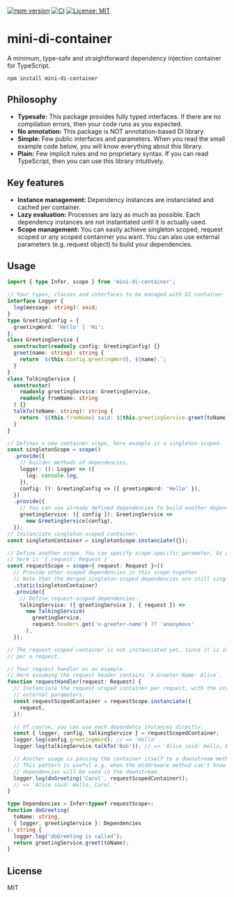 [![npm version](https://badge.fury.io/js/mini-di-container.svg)](https://badge.fury.io/js/mini-di-container)
[![CI](https://github.com/ikenox/mini-di-container-ts/actions/workflows/ci.yaml/badge.svg)](https://github.com/ikenox/mini-di-container-ts/actions/workflows/ci.yaml)
[![License: MIT](https://img.shields.io/badge/License-MIT-yellow.svg)](https://opensource.org/licenses/MIT)

# mini-di-container

A minimum, type-safe and straightforward dependency injection container for TypeScript.

```shell
npm install mini-di-container
```

## Philosophy

- **Typesafe:** This package provides fully typed interfaces. If there are no compilation errors, then your code runs as you expected.
- **No annotation:** This package is NOT annotation-based DI library.
- **Simple:** Few public interfaces and parameters. When you read the small example code below, you will know everything about this library.
- **Plain:** Few implicit rules and no proprietary syntax. If you can read TypeScript, then you can use this library intuitively.

## Key features

- **Instance management:** Dependency instances are instanciated and cached per container.
- **Lazy evaluation:** Processes are lazy as much as possible. Each dependency instances are not instantiated until it is actually used.
- **Scope management:** You can easily achieve singleton scoped, request scoped or any scoped contaniner you want. You can also use external parameters (e.g. request object) to build your dependencies.

## Usage

```typescript
import { type Infer, scope } from 'mini-di-container';

// Your types, classes and interfaces to be managed with DI container
interface Logger {
  log(message: string): void;
}
type GreetingConfig = {
  greetingWord: 'Hello' | 'Hi';
};
class GreetingService {
  constructor(readonly config: GreetingConfig) {}
  greet(name: string): string {
    return `${this.config.greetingWord}, ${name}.`;
  }
}
class TalkingService {
  constructor(
    readonly greetingService: GreetingService,
    readonly fromName: string
  ) {}
  talkTo(toName: string): string {
    return `${this.fromName} said: ${this.greetingService.greet(toName)}`;
  }
}

// Defines a new container scope, here example is a singleton-scoped.
const singletonScope = scope()
  .provide({
    // builder methods of dependencies.
    logger: (): Logger => ({
      log: console.log,
    }),
    config: (): GreetingConfig => ({ greetingWord: 'Hello' }),
  })
  .provide({
    // You can use already defined dependencies to build another dependencies.
    greetingService: ({ config }): GreetingService =>
      new GreetingService(config),
  });
// Instanciate singleton-scoped container.
const singletonContainer = singletonScope.instanciate({});

// Define another scope. You can specify scope-specific parameter. As an example,
// here is `{ request: Request }`.
const requestScope = scope<{ request: Request }>()
  // Provide other-scoped dependencies in this scope together
  // Note that the merged singleton-scoped dependencies are still singleton
  .static(singletonContainer)
  .provide({
    // Define request-scoped dependencies.
    talkingService: ({ greetingService }, { request }) =>
      new TalkingService(
        greetingService,
        request.headers.get('x-greeter-name') ?? 'anonymous'
      ),
  });

// The request-scoped container is not instanciated yet, since it is instanciated
// per a request.

// Your request handler as an example.
// Here assuming the request header contains `X-Greeter-Name: Alice`.
function requestHandler(request: Request) {
  // Instanciate the request-scoped container per request, with the scope-specific
  // external parameters.
  const requestScopedContainer = requestScope.instanciate({
    request,
  });

  // Of course, you can use each dependency instances directly.
  const { logger, config, talkingService } = requestScopedContainer;
  logger.log(config.greetingWord); // => 'Hello'
  logger.log(talkingService.talkTo('Bob')); // => 'Alice said: Hello, Bob.'

  // Another usage is passing the container itself to a downstream method.
  // This pattern is useful e.g. when the middreware method can't know which
  // dependencies will be used in the downstream.
  logger.log(doGreeting('Carol', requestScopedContainer));
  // => 'Alice said: Hello, Carol.'
}

type Dependencies = Infer<typeof requestScope>;
function doGreeting(
  toName: string,
  { logger, greetingService }: Dependencies
): string {
  logger.log('doGreeting is called');
  return greetingService.greet(toName);
}
```

## License

MIT
